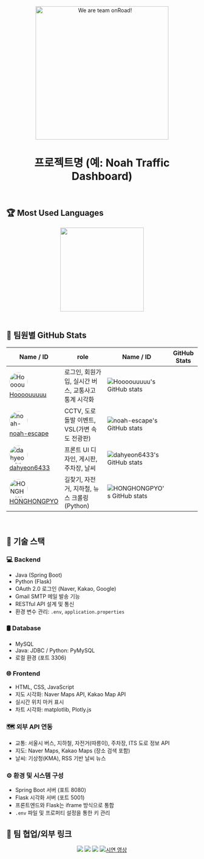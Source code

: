 <div align="center">
  <picture>
    <img src="https://github.com/user-attachments/assets/7985261a-cb22-4b6e-8837-594ff9289a38" alt="We are team onRoad!" width="350"/>
  </picture>
  <h1>프로젝트명 (예: Noah Traffic Dashboard)</h1>
</div>

<br/>

## 🏆 Most Used Languages
<div align="center">
  <!-- ex: GitHub readme stats 언어 비율 카드 (옵션) -->
  <img src="https://github-readme-stats.vercel.app/api/top-langs/?username=Hoooouuuuu&repo=trafficRoad&layout=compact&theme=github_dark" height="220"/>
</div>

<br/>

## 👥 팀원별 GitHub Stats

<div align="center">

| Name / ID | role | Name / ID | GitHub Stats |
|-----------|--------------|-----------|--------------|
| <img src="https://avatars.githubusercontent.com/u/83055772?v=4&s=48" width="48" height="48" style="border-radius:50%" alt="Hoooouuuuu" /> <br> [Hoooouuuuu](https://github.com/Hoooouuuuu) | 로그인, 회원가입, 실시간 버스, 교통사고 통계 시각화 | ![Hoooouuuuu's GitHub stats](https://github-readme-stats.vercel.app/api?username=Hoooouuuuu&show_icons=true&theme=github_dark) |
| <img src="https://avatars.githubusercontent.com/u/128485080?v=4&s=48" width="48" height="48" style="border-radius:50%" alt="noah-escape" /> <br> [noah-escape](https://github.com/noah-escape) | CCTV, 도로 돌발 이벤트, VSL(가변 속도 전광판) | ![noah-escape's GitHub stats](https://github-readme-stats.vercel.app/api?username=noah-escape&show_icons=true&theme=github_dark) |
| <img src="https://avatars.githubusercontent.com/u/110499677?v=4&s=48" width="48" height="48" style="border-radius:50%" alt="dahyeon6433" /> <br> [dahyeon6433](https://github.com/dahyeon6433) | 프론트 UI 디자인, 게시판, 주차장, 날씨 | ![dahyeon6433's GitHub stats](https://github-readme-stats.vercel.app/api?username=dahyeon6433&show_icons=true&theme=github_dark) |
| <img src="https://avatars.githubusercontent.com/u/126768287?v=4&s=48" width="48" height="48" style="border-radius:50%" alt="HONGHONGPYO" /> <br> [HONGHONGPYO](https://github.com/HONGHONGPYO) | 길찾기, 자전거, 지하철, 뉴스 크롤링 (Python) | ![HONGHONGPYO's GitHub stats](https://github-readme-stats.vercel.app/api?username=HONGHONGPYO&show_icons=true&theme=github_dark) |

</div>

<br/>

## 🔧 기술 스택

### 💻 Backend

- Java (Spring Boot)  
- Python (Flask)  
- OAuth 2.0 로그인 (Naver, Kakao, Google)  
- Gmail SMTP 메일 발송 기능  
- RESTful API 설계 및 통신  
- 환경 변수 관리: `.env`, `application.properties`  

### 🛢️ Database

- MySQL  
- Java: JDBC / Python: PyMySQL  
- 로컬 환경 (포트 3306)  

### 🌐 Frontend

- HTML, CSS, JavaScript  
- 지도 시각화: Naver Maps API, Kakao Map API  
- 실시간 위치 마커 표시  
- 차트 시각화: matplotlib, Plotly.js  

### 🗺️ 외부 API 연동

- 교통: 서울시 버스, 지하철, 자전거(따릉이), 주차장, ITS 도로 정보 API  
- 지도: Naver Maps, Kakao Maps (장소 검색 포함)  
- 날씨: 기상청(KMA), RSS 기반 날씨 뉴스  

### ⚙️ 환경 및 시스템 구성

- Spring Boot 서버 (포트 8080)  
- Flask 시각화 서버 (포트 5001)  
- 프론트엔드와 Flask는 iframe 방식으로 통합  
- `.env` 파일 및 프로퍼티 설정을 통한 키 관리  

## 🔗 팀 협업/외부 링크

<p align="center">
  <a href="https://github.com/ORG_OR_USER/REPO"><img src="https://img.shields.io/badge/GitHub-181717?style=flat-square&logo=github&logoColor=white"/></a>
  <a href="https://velog.io/@YOUR_VELOG"><img src="https://img.shields.io/badge/Velog-20C997?style=flat-square&logo=velog&logoColor=white"/></a>
  <a href="https://notion.so/YOUR_NOTION"><img src="https://img.shields.io/badge/Notion-000000?style=flat-square&logo=notion&logoColor=white"/></a>
  <a href="https://youtube.com/YOUR_CHANNEL" target="_blank" rel="noopener noreferrer">
  <img src="https://img.shields.io/badge/YouTube-FF0000?style=flat-square&logo=youtube&logoColor=white" alt="시연 영상" /></a>
</p>
